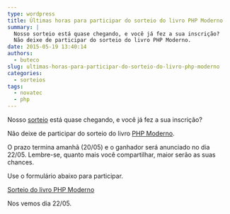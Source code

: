 ```yaml
---
type: wordpress
title: Últimas horas para participar do sorteio do livro PHP Moderno
summary: |
  Nosso sorteio está quase chegando, e você já fez a sua inscrição?
  Não deixe de participar do sorteio do livro PHP Moderno.
date: 2015-05-19 13:40:14
authors:
  - buteco
slug: ultimas-horas-para-participar-do-sorteio-do-livro-php-moderno
categories:
  - sorteios
tags:
  - novatec
  - php
---
```


Nosso <a href="/sorteio-do-livro-php-moderno">sorteio</a> está quase chegando, e você já fez a sua inscrição?

Não deixe de participar do sorteio do livro <a href="http://www.novatec.com.br/livros/phpmoderno/" target="_blank">PHP Moderno</a>.

O prazo termina amanhã (20/05) e o ganhador será anunciado no dia 22/05. Lembre-se, quanto mais você compartilhar, maior serão as suas chances.

Use o formulário abaixo para participar.


<a class="e-widget" href="https://gleam.io/i34co/sorteio-do-livro-php-moderno" rel="nofollow">Sorteio do livro PHP Moderno</a>
<script src="https://js.gleam.io/e.js" async="true" type="text/javascript"></script>


Nos vemos dia 22/05.
